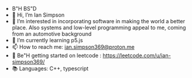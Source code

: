 - B"H BS"D
- 👋 Hi, I’m Ian Simpson
- 👀 I’m interested in incorporating software in making the world a better place. Also systems and low-level programming appeal to me, coming from an automotive background
- 🌱 I’m currently learning p5.js
- 📫 How to reach me: ian.simpson369@proton.me
- 💯 Be"H getting started on leetcode : https://leetcode.com/u/ian-simpson369/
- 📚 Languages: C++, typescript

